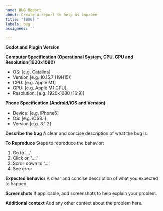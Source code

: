 ```yaml
---
name: BUG Report
about: Create a report to help us improve
title: "[BUG] "
labels: bug
assignees: ''

---
```


**Godot and Plugin Version**

**Computer Specification (Operational System, CPU, GPU and Resolution(1920x1080)**
- OS: [e.g. Catalina]
- Version [e.g. 10.15.7 (19H15)]
- CPU: [e.g. Apple M1]
- GPU: [e.g. Apple M1 GPU]
- Resolution: [e.g. 1920x1080 (16:9)]

**Phone Specification (Android/iOS and Version)**
- Device: [e.g. iPhone6]
- OS: [e.g. iOS8.1]
- Version [e.g. 3.1.2]

**Describe the bug**
A clear and concise description of what the bug is.

**To Reproduce**
Steps to reproduce the behavior:
1. Go to '...'
2. Click on '....'
3. Scroll down to '....'
4. See error

**Expected behavior**
A clear and concise description of what you expected to happen.

**Screenshots**
If applicable, add screenshots to help explain your problem.

**Additional context**
Add any other context about the problem here.
